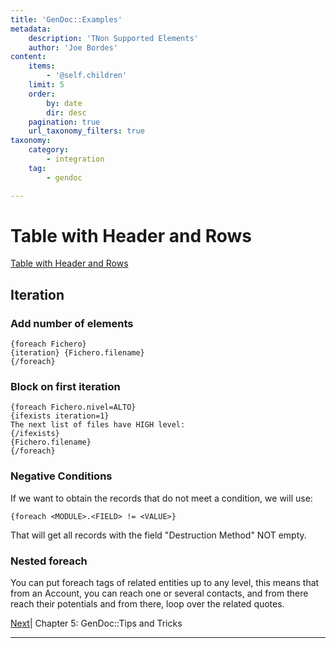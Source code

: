 ```yaml
---
title: 'GenDoc::Examples'
metadata:
    description: 'TNon Supported Elements'
    author: 'Joe Bordes'
content:
    items:
        - '@self.children'
    limit: 5
    order:
        by: date
        dir: desc
    pagination: true
    url_taxonomy_filters: true
taxonomy:
    category:
        - integration
    tag:
        - gendoc

---
```


# Table with Header and Rows

[Table with Header and Rows](tablacabecerafilas)

## Iteration

### Add number of elements

```
{foreach Fichero}
{iteration} {Fichero.filename}
{/foreach}
```

### Block on first iteration

```
{foreach Fichero.nivel=ALTO}
{ifexists iteration=1}
The next list of files have HIGH level:
{/ifexists}
{Fichero.filename}
{/foreach}
```

### Negative Conditions

If we want to obtain the records that do not meet a condition, we will use:

```
{foreach <MODULE>.<FIELD> != <VALUE>}
```

That will get all records with the field "Destruction Method" NOT empty.

### Nested foreach

You can put foreach tags of related entities up to any level, this means that from an Account, you can reach one or several contacts, and from there reach their potentials and from there, loop over the related quotes.

[Next](http://localhost/coreBOSDocumentation/knowledge-base/configuration-store//gendoc/gendoctips/id:1bd28598d97da6e2054ed765bc34c2bf/store:configuration)| Chapter 5: GenDoc::Tips and Tricks

------------------------------------------------------------------------